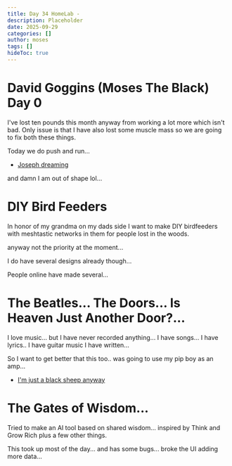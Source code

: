 ```yaml
---
title: Day 34 HomeLab - 
description: Placeholder
date: 2025-09-29
categories: []
author: moses
tags: []
hideToc: true
---
```


# David Goggins (Moses The Black) Day 0

I've lost ten pounds this month anyway from working a lot more which isn't bad.
Only issue is that I have also lost some muscle mass so we are going to fix both these things. 

Today we do push and run...

- [Joseph dreaming](https://www.youtube.com/watch?v=9R3jD3zVGHU)

and damn I am out of shape lol...

# DIY Bird Feeders 

In honor of my grandma on my dads side I want to make DIY birdfeeders with meshtastic networks in them for people lost in the woods.

anyway not the priority at the moment...

I do have several designs already though...

People online have made several...

# The Beatles... The Doors... Is Heaven Just Another Door?... 

I love music... but I have never recorded anything... I have songs... I have lyrics.. I have guitar music I have written...

So I want to get better that this too.. was going to use my pip boy as an amp...

- [I'm just a black sheep anyway](https://www.youtube.com/watch?v=f-H9bbi0Vyw&list=RDf-H9bbi0Vyw&start_radio=1)

# The Gates of Wisdom...

Tried to make an AI tool based on shared wisdom... inspired by Think and Grow Rich plus a few other things.

This took up most of the day... and has some bugs... broke the UI adding more data...
